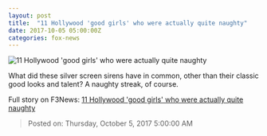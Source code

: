 ```yaml
---
layout: post
title:  "11 Hollywood 'good girls' who were actually quite naughty"
date: 2017-10-05 05:00:00Z
categories: fox-news
---
```


![11 Hollywood 'good girls' who were actually quite naughty](http://a57.foxnews.com/images.foxnews.com/content/fox-news/entertainment/2017/10/05/11-hollywood-good-girls-who-were-actually-quite-naughty/_jcr_content/list-par/list_item/image.img.jpg/0/0/1422644946474.jpg?ve=1)

What did these silver screen sirens have in common, other than their classic good looks and talent? A naughty streak, of course.


Full story on F3News: [11 Hollywood 'good girls' who were actually quite naughty](http://www.f3nws.com/n/dzd4sB)

> Posted on: Thursday, October 5, 2017 5:00:00 AM
